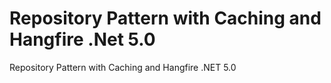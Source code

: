 # Repository Pattern with Caching and Hangfire .Net 5.0
Repository Pattern with Caching and Hangfire .NET 5.0

